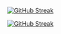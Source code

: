 <a href="https://git.io/streak-stats"><img src="https://github-readme-streak-stats.herokuapp.com?user=jkschola" alt="GitHub Streak" /></a>




[![GitHub Streak](https://streak-stats.demolab.com/?user=jkschola)](https://git.io/streak-stats)


